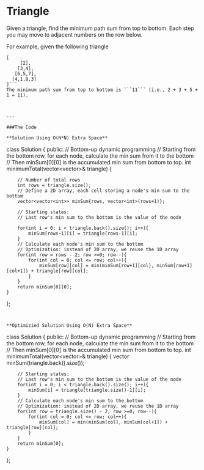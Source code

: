 # Triangle

Given a triangle, find the minimum path sum from top to bottom. Each step you may move to adjacent numbers on the row below.

For example, given the following triangle
```
[
     [2],
    [3,4],
   [6,5,7],
  [4,1,8,3]
]```
The minimum path sum from top to bottom is ```11``` (i.e., 2 + 3 + 5 + 1 = 11).



---

###The Code

**Solution Using O(N*N) Extra Space**

```
class Solution {
public:
    // Bottom-up dynamic programming
    // Starting from the bottom row, for each node, calculate the min sum from it to the bottom
    // Then minSum[0][0] is the accumulated min sum from bottom to top.
    int minimumTotal(vector<vector<int>>& triangle) {
        
        // Number of total rows
        int rows = triangle.size();
        // Define a 2D array, each cell storing a node's min sum to the bottom
        vector<vector<int>> minSum{rows, vector<int>(rows+1)};
        
        // Starting states: 
        // Last row's min sum to the bottom is the value of the node

        for(int i = 0; i < triangle.back().size(); i++){
            minSum[rows-1][i] = triangle[rows-1][i];
        }
        // Calculate each node's min sum to the bottom
        // Optimization: instead of 2D array, we reuse the 1D array
        for(int row = rows - 2; row >=0; row--){
            for(int col = 0; col <= row; col++){
                minSum[row][col] = min(minSum[row+1][col], minSum[row+1][col+1]) + triangle[row][col];
            }
        }
        return minSum[0][0];
    }
};
```


**Optimizied Solution Using O(N) Extra Space**

```
class Solution {
public:
    // Bottom-up dynamic programming
    // Starting from the bottom row, for each node, calculate the min sum from it to the bottom
    // Then minSum[0][0] is the accumulated min sum from bottom to top.
    int minimumTotal(vector<vector<int>>& triangle) {
        vector<int> minSum(triangle.back().size());
        
        // Starting states: 
        // Last row's min sum to the bottom is the value of the node
        for(int i = 0; i < triangle.back().size(); i++){
            minSum[i] = triangle[triangle.size()-1][i];
        }
        // Calculate each node's min sum to the bottom
        // Optimization: instead of 2D array, we reuse the 1D array
        for(int row = triangle.size() - 2; row >=0; row--){
            for(int col = 0; col <= row; col++){
                minSum[col] = min(minSum[col], minSum[col+1]) + triangle[row][col];
            }
        }
        return minSum[0];
    }
};
```